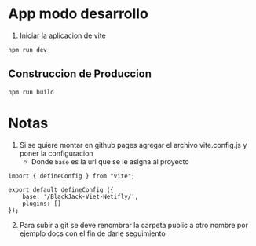# App modo desarrollo 

1. Iniciar la aplicacion de vite 

```
npm run dev
```

## Construccion de Produccion

```
npm run build
```
# Notas 

1. Si se quiere montar en github pages agregar el archivo vite.config.js y poner la configuracion 
    * Donde ```base``` es la url que se le asigna al proyecto
```
import { defineConfig } from "vite";

export default defineConfig ({
    base: '/BlackJack-Viet-Netifly/',
    plugins: []
});

```

2. Para subir a git se deve renombrar la carpeta public a otro nombre por ejemplo docs con el fin de darle seguimiento